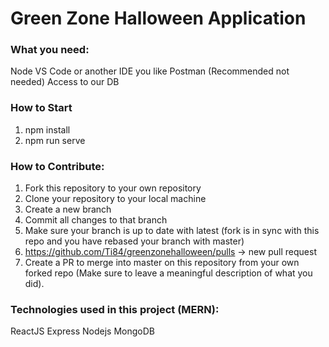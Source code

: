 # Green Zone Halloween Application

### What you need:
Node
VS Code or another IDE you like
Postman (Recommended not needed)
Access to our DB

### How to Start
1. npm install
2. npm run serve

### How to Contribute:
1. Fork this repository to your own repository
2. Clone your repository to your local machine
3. Create a new branch
4. Commit all changes to that branch
5. Make sure your branch is up to date with latest (fork is in sync with this repo and you have rebased your branch with master)
6. https://github.com/Ti84/greenzonehalloween/pulls -> new pull request
7. Create a PR to merge into master on this repository from your own forked repo (Make sure to leave a meaningful description of what you did).


### Technologies used in this project (MERN):
ReactJS
Express
Nodejs
MongoDB